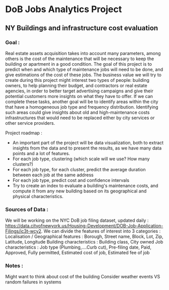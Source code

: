 # DoB Jobs Analytics Project
## NY Buildings and infrastructure cost evaluation

### Goal :
Real estate assets acquisition takes into account many parameters, among others is the cost of the maintenance that will be necessary to keep the building or apartment in a good condition. The goal of this project is to predict when and which type of maintenance jobs will need to be done, and give estimations of the cost of these jobs.
	The business value we will try to create during this project might interest two types of people: building owners, to help planning their budget, and contractors or real estate agencies, in order to better target advertising campaigns and give their potential customers more insights on what they have to offer.
 	If we can complete these tasks, another goal will be to identify areas within the city that have a homogeneous job type and frequency distribution. Identifying such areas could give insights about old and high-maintenance costs infrastructures that would need to be replaced either by city services or other service providers.

Project roadmap :
- An important part of the project will be data visualization, both to extract insights from the data and to present the results, as we have many data points and a lot of features.
- For each job type, clustering (which scale will we use? How many clusters?)
- For each job type, for each cluster, predict the average duration between each job at the same address
- For each job type, predict cost and confidence intervals
- Try to create an index to evaluate a building's maintenance costs, and compute it from any new building based on its geographical and physical characteristics.

### Sources of Data : 
We will be working on the NYC DoB job filing dataset, updated daily : https://data.cityofnewyork.us/Housing-Development/DOB-Job-Application-Filings/ic3t-wcy2. We can divide the features of interest into 3 categories :
Localisation / Geographical features : Borough, Street name,  Block, Lot, Zip, Latitude, Longitude
Building characteristics : Building class, City owned
Job characteristics : Job type (Plumbing,….Curb cut), Pre-filing date, Paid, Approved, Fully permitted, Estimated cost of job,  Estimated fee of job

### Notes : 
Might want to think about cost of the building
Consider weather events VS random failures in systems

